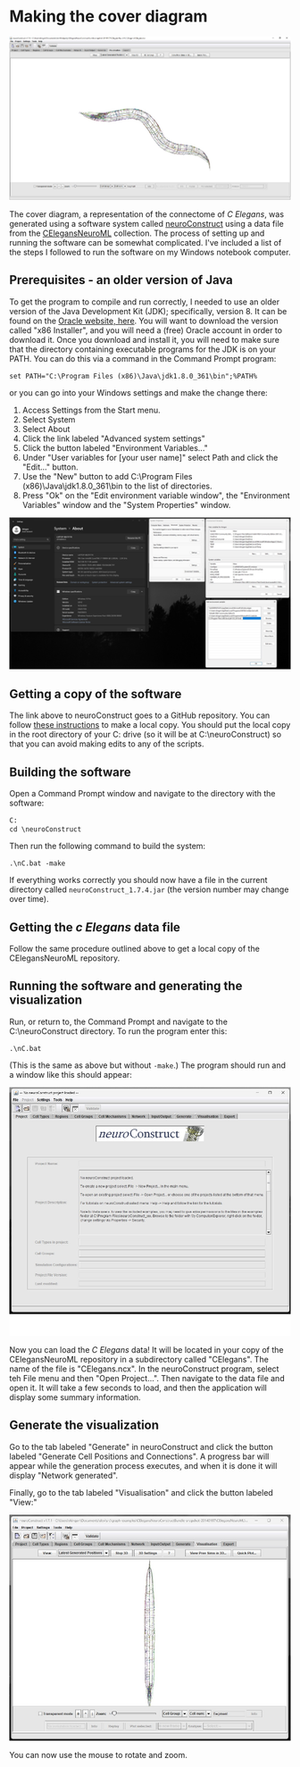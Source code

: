 Making the cover diagram
========================

<img src="CElegans-screenshot.jpg"/>

The cover diagram, a representation of the connectome of *C Elegans*, was
generated using a software system called
[neuroConstruct](https://github.com/NeuralEnsemble/neuroConstruct) using a data
file from the [CElegansNeuroML](https://github.com/openworm/CElegansNeuroML)
collection. The process of setting up and running the software can be somewhat
complicated. I've included a list of the steps I followed to run the software on
my Windows notebook computer.

## Prerequisites - an older version of Java

To get the program to compile and run correctly, I needed to use an older
version of the Java Development Kit (JDK); specifically, version 8. It can be
found on the [Oracle website,
here](https://www.oracle.com/java/technologies/downloads/#java8-windows). You
will want to download the version called "x86 Installer", and you will need a
(free) Oracle account in order to download it. Once you download and install it,
you will need to make sure that the directory containing executable programs for
the JDK is on your PATH. You can do this via a command in the Command Prompt program:

```
set PATH="C:\Program Files (x86)\Java\jdk1.8.0_361\bin";%PATH%
```

or you can go into your Windows settings and make the change there: 

1. Access Settings from the Start menu.
2. Select System
3. Select About
4. Click the link labeled "Advanced system settings"
5. Click the button labeled "Environment Variables..."
6. Under "User variables for [your user name]" select Path and click the "Edit..." button.
7. Use the "New" button to add C:\Program Files (x86)\Java\jdk1.8.0_361\bin to the list of directories.
8. Press "Ok" on the "Edit environment variable window", the "Environment Variables" window and the "System Properties" window.

<img src="editingWindowsPath.jpg"/>

## Getting a copy of the software

The link above to neuroConstruct goes to a GitHub repository. You can follow
[these
instructions](https://docs.github.com/en/desktop/contributing-and-collaborating-using-github-desktop/adding-and-cloning-repositories/cloning-and-forking-repositories-from-github-desktop)
to make a local copy. You should put the local copy in the root directory of
your C: drive (so it will be at C:\neuroConstruct) so that you can avoid making
edits to any of the scripts.

## Building the software

Open a Command Prompt window and navigate to the directory with the software:

```
C:
cd \neuroConstruct
```

Then run the following command to build the system:

```
.\nC.bat -make
```

If everything works correctly you should now have a file in the current
directory called `neuroConstruct_1.7.4.jar` (the version number may change over
time).

## Getting the *c Elegans* data file

Follow the same procedure outlined above to get a local copy of the CElegansNeuroML repository. 

## Running the software and generating the visualization

Run, or return to, the Command Prompt and navigate to the C:\neuroConstruct
directory. To run the program enter this:

```
.\nC.bat
```

(This is the same as above but without `-make`.) The program should run and a window like this should appear:

<img src="neuroConstructMain.jpg"/>

Now you can load the *C Elegans* data! It will be located in your copy of the CElegansNeuroML repository in a subdirectory called "CElegans". The name of the file is "CElegans.ncx". In the neuroConstruct program, select teh File menu and then "Open Project...". Then navigate to the data file and open it. It will take a few seconds to load, and then the application will display some summary information.

## Generate the visualization

Go to the tab labeled "Generate" in neuroConstruct and click the button labeled "Generate Cell Positions and Connections". A progress bar will appear while the generation process executes, and when it is done it will display "Network generated".

Finally, go to the tab labeled "Visualisation" and click the button labeled "View:"

<img src="CElegans-initial-view.jpg"/>

You can now use the mouse to rotate and zoom.
